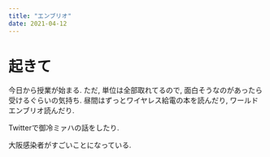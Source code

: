 ```yaml
---
title: "エンブリオ"
date: 2021-04-12
---
```


# 起きて
今日から授業が始まる. ただ, 単位は全部取れてるので, 面白そうなのがあったら受けるぐらいの気持ち. 昼間はずっとワイヤレス給電の本を読んだり, ワールドエンブリオ読んだり.

Twitterで御冷ミァハの話をしたり.

大阪感染者がすごいことになっている.